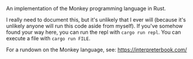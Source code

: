 An implementation of the Monkey programming language in Rust. 

I really need to document this, but it's unlikely that I ever will (because it's unlikely anyone will run this code aside from myself). If you've somehow found your way here, you can run the repl with `cargo run repl`. You can execute a file with `cargo run FILE`.

For a rundown on the Monkey language, see: https://interpreterbook.com/

